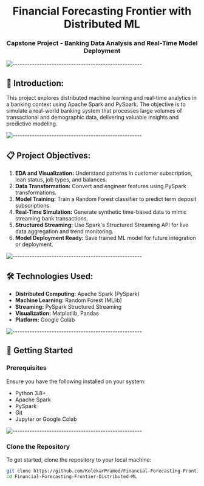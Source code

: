 
<h1 align="center">Financial Forecasting Frontier with Distributed ML</h1>
<h3 align="center">Capstone Project - Banking Data Analysis and Real-Time Model Deployment</h3>

![-----------------------------------------------------](https://raw.githubusercontent.com/andreasbm/readme/master/assets/lines/rainbow.png)

## 📖 Introduction:
This project explores distributed machine learning and real-time analytics in a banking context using Apache Spark and PySpark. The objective is to simulate a real-world banking system that processes large volumes of transactional and demographic data, delivering valuable insights and predictive modeling.

![-----------------------------------------------------](https://raw.githubusercontent.com/andreasbm/readme/master/assets/lines/rainbow.png)

## 📋 Project Objectives:
1. **EDA and Visualization:** Understand patterns in customer subscription, loan status, job types, and balances.
2. **Data Transformation:** Convert and engineer features using PySpark transformations.
3. **Model Training:** Train a Random Forest classifier to predict term deposit subscriptions.
4. **Real-Time Simulation:** Generate synthetic time-based data to mimic streaming bank transactions.
5. **Structured Streaming:** Use Spark's Structured Streaming API for live data aggregation and trend monitoring.
6. **Model Deployment Ready:** Save trained ML model for future integration or deployment.

![-----------------------------------------------------](https://raw.githubusercontent.com/andreasbm/readme/master/assets/lines/rainbow.png)

## 🛠️ Technologies Used:
- **Distributed Computing:** Apache Spark (PySpark)
- **Machine Learning:** Random Forest (MLlib)
- **Streaming:** PySpark Structured Streaming
- **Visualization:** Matplotlib, Pandas
- **Platform:** Google Colab

![-----------------------------------------------------](https://raw.githubusercontent.com/andreasbm/readme/master/assets/lines/rainbow.png)

## 🚀 Getting Started

### Prerequisites
Ensure you have the following installed on your system:
- Python 3.8+
- Apache Spark
- PySpark
- Git
- Jupyter or Google Colab

![-----------------------------------------------------](https://raw.githubusercontent.com/andreasbm/readme/master/assets/lines/rainbow.png)

### Clone the Repository
To get started, clone the repository to your local machine:
```bash
git clone https://github.com/KolekarPramod/Financial-Forecasting-Frontier-Distributed-ML.git
cd Financial-Forecasting-Frontier-Distributed-ML
